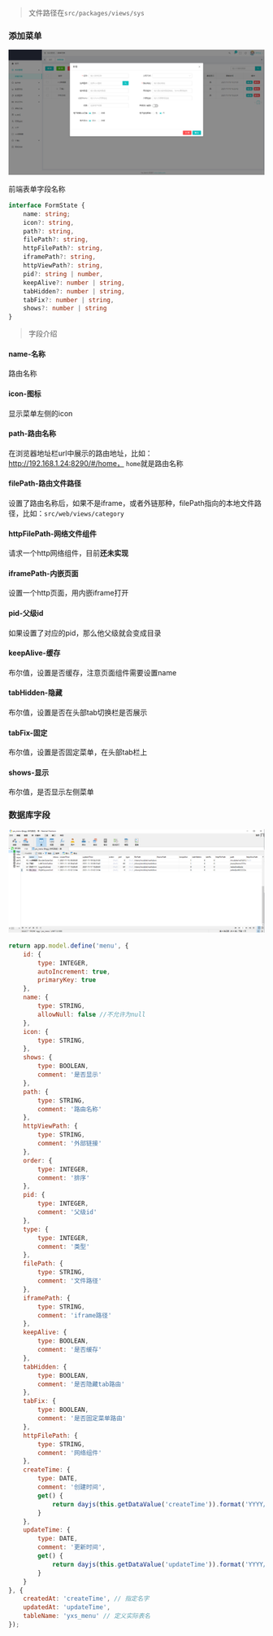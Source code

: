 > 文件路径在`src/packages/views/sys`

### 添加菜单

![img.png](img.png)

前端表单字段名称

```ts
interface FormState {
    name: string;
    icon?: string,
    path?: string,
    filePath?: string,
    httpFilePath?: string,
    iframePath?: string,
    httpViewPath?: string,
    pid?: string | number,
    keepAlive?: number | string,
    tabHidden?: number | string,
    tabFix?: number | string,
    shows?: number | string
}
```

>字段介绍

#### name-名称

路由名称

#### icon-图标

显示菜单左侧的icon

#### path-路由名称

在浏览器地址栏url中展示的路由地址，比如：http://192.168.1.24:8290/#/home， `home`就是路由名称

#### filePath-路由文件路径

设置了路由名称后，如果不是iframe，或者外链那种，filePath指向的本地文件路径，比如：`src/web/views/category`

#### httpFilePath-网络文件组件

请求一个http网络组件，目前**还未实现**

#### iframePath-内嵌页面

设置一个http页面，用内嵌iframe打开

#### pid-父级id

如果设置了对应的pid，那么他父级就会变成目录

#### keepAlive-缓存

布尔值，设置是否缓存，注意页面组件需要设置name

#### tabHidden-隐藏

布尔值，设置是否在头部tab切换栏是否展示

#### tabFix-固定

布尔值，设置是否固定菜单，在头部tab栏上

#### shows-显示

布尔值，是否显示左侧菜单

### 数据库字段

![img_1.png](img_1.png)

```js
return app.model.define('menu', {
    id: {
        type: INTEGER,
        autoIncrement: true,
        primaryKey: true
    },
    name: {
        type: STRING,
        allowNull: false //不允许为null
    },
    icon: {
        type: STRING,
    },
    shows: {
        type: BOOLEAN,
        comment: '是否显示'
    },
    path: {
        type: STRING,
        comment: '路由名称'
    },
    httpViewPath: {
        type: STRING,
        comment: '外部链接'
    },
    order: {
        type: INTEGER,
        comment: '排序'
    },
    pid: {
        type: INTEGER,
        comment: '父级id'
    },
    type: {
        type: INTEGER,
        comment: '类型'
    },
    filePath: {
        type: STRING,
        comment: '文件路径'
    },
    iframePath: {
        type: STRING,
        comment: 'iframe路径'
    },
    keepAlive: {
        type: BOOLEAN,
        comment: '是否缓存'
    },
    tabHidden: {
        type: BOOLEAN,
        comment: '是否隐藏tab路由'
    },
    tabFix: {
        type: BOOLEAN,
        comment: '是否固定菜单路由'
    },
    httpFilePath: {
        type: STRING,
        comment: '网络组件'
    },
    createTime: {
        type: DATE,
        comment: '创建时间',
        get() {
            return dayjs(this.getDataValue('createTime')).format('YYYY/MM/DD HH:mm:ss');
        }
    },
    updateTime: {
        type: DATE,
        comment: '更新时间',
        get() {
            return dayjs(this.getDataValue('updateTime')).format('YYYY/MM/DD HH:mm:ss');
        }
    }
}, {
    createdAt: 'createTime', // 指定名字
    updatedAt: 'updateTime',
    tableName: 'yxs_menu' // 定义实际表名
});
```


